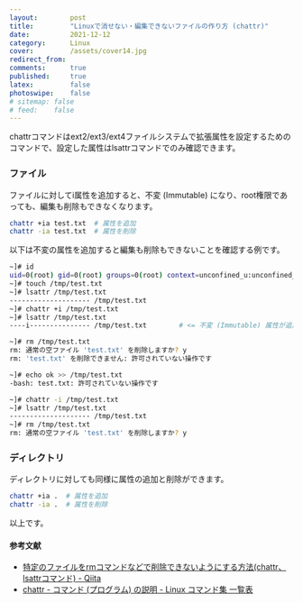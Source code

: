 ```yaml
---
layout:        post
title:         "Linuxで消せない・編集できないファイルの作り方 (chattr)"
date:          2021-12-12
category:      Linux
cover:         /assets/cover14.jpg
redirect_from:
comments:      true
published:     true
latex:         false
photoswipe:    false
# sitemap: false
# feed:    false
---
```


chattrコマンドはext2/ext3/ext4ファイルシステムで拡張属性を設定するためのコマンドで、設定した属性はlsattrコマンドでのみ確認できます。

### ファイル
ファイルに対してi属性を追加すると、不変 (Immutable) になり、root権限であっても、編集も削除もできなくなります。
```bash
chattr +ia test.txt  # 属性を追加
chattr -ia test.txt  # 属性を削除
```
以下は不変の属性を追加すると編集も削除もできないことを確認する例です。
```bash
~]# id
uid=0(root) gid=0(root) groups=0(root) context=unconfined_u:unconfined_r:unconfined_t:s0-s0:c0.c1023
~]# touch /tmp/test.txt
~]# lsattr /tmp/test.txt
-------------------- /tmp/test.txt
~]# chattr +i /tmp/test.txt
~]# lsattr /tmp/test.txt
----i--------------- /tmp/test.txt        # <= 不変 (Immutable) 属性が追加された

~]# rm /tmp/test.txt
rm: 通常の空ファイル 'test.txt' を削除しますか? y
rm: 'test.txt' を削除できません: 許可されていない操作です

~]# echo ok >> /tmp/test.txt
-bash: test.txt: 許可されていない操作です

~]# chattr -i /tmp/test.txt
~]# lsattr /tmp/test.txt
-------------------- /tmp/test.txt
~]# rm /tmp/test.txt
rm: 通常の空ファイル 'test.txt' を削除しますか? y
```


### ディレクトリ
ディレクトリに対しても同様に属性の追加と削除ができます。
```bash
chattr +ia .  # 属性を追加
chattr -ia .  # 属性を削除
```

以上です。

#### 参考文献
- [特定のファイルをrmコマンドなどで削除できないようにする方法(chattr、lsattrコマンド) - Qiita](https://qiita.com/riekure/items/6def7f813ebe03dd5850)
- [chattr - コマンド (プログラム) の説明 - Linux コマンド集 一覧表](https://kazmax.zpp.jp/cmd/c/chattr.1.html)
